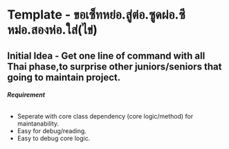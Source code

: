 # **Template** - ขอเซ็ทหย่อ.สู่ต่อ.ซูดผ่อ.ซีหม่อ.สองห่อ.ใส่(ไข่)

## **Initial Idea** - Get one line of command with all Thai phase,to surprise other juniors/seniors that going to maintain project.

###### **Requirement**
- Seperate with core class dependency  (core logic/method) for maintanability.
- Easy for debug/reading.
- Easy to debug core logic.